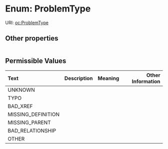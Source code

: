 
# Enum: ProblemType




URI: [oc:ProblemType](http://w3id.org/ontogpt/ontology-class-templateProblemType)


## Other properties

|  |  |  |
| --- | --- | --- |

## Permissible Values

| Text | Description | Meaning | Other Information |
| :--- | :---: | :---: | ---: |
| UNKNOWN |  |  |  |
| TYPO |  |  |  |
| BAD_XREF |  |  |  |
| MISSING_DEFINITION |  |  |  |
| MISSING_PARENT |  |  |  |
| BAD_RELATIONSHIP |  |  |  |
| OTHER |  |  |  |

